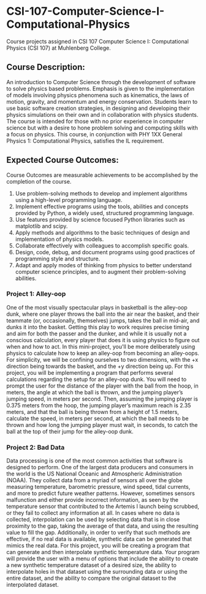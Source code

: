 # CSI-107-Computer-Science-I-Computational-Physics
Course projects assigned in CSI 107 Computer Science I: Computational Physics (CSI 107) at Muhlenberg College.

## Course Description:
An introduction to Computer Science through the development of software to solve physics based problems. Emphasis is given to the implementation of models involving physics phenomena such as kinematics, the laws of motion, gravity, and momentum and energy conservation. Students learn to use basic software creation strategies, in designing and developing their physics simulations on their own and in collaboration with physics students. The course is intended for those with no prior experience in computer science but with a desire to hone problem solving and computing skills with a focus on physics. This course, in conjunction with PHY 1XX General Physics 1: Computational Physics, satisfies the IL requirement.

## Expected Course Outcomes: 
Course Outcomes are measurable achievements to be accomplished by the completion of the course. 

1.	Use problem-solving methods to develop and implement algorithms using a high-level programming language.
2.	Implement effective programs using the tools, abilities and concepts provided by Python, a widely used, structured programming language.
3.	Use features provided by science focused Python libraries such as matplotlib and scipy.
4.	Apply methods and algorithms to the basic techniques of design and implementation of physics models.
5.	Collaborate effectively with colleagues to accomplish specific goals.
6.	Design, code, debug, and document programs using good practices of programming style and structure.
7.	Adapt and apply modes of thinking from physics to better understand computer science principles, and to augment their problem-solving abilities.


### Project 1: Alley-oop
One of the most visually spectacular plays in basketball is the alley-oop dunk, where one player throws the ball into the air near the basket, and their teammate (or, occasionally, themselves) jumps, takes the ball in mid-air, and dunks it into the basket. Getting this play to work requires precise timing and aim for both the passer and the dunker, and while it is usually not a conscious calculation, every player that does it is using physics to figure out when and how to act. In this mini-project, you'll be more deliberately using physics to calculate how to keep an alley-oop from becoming an alley-oops. For simplicity, we will be confining ourselves to two dimensions, with the +x direction being towards the basket, and the +y direction being up.
For this project, you will be implementing a program that performs several calculations regarding the setup for an alley-oop dunk. You will need to prompt the user for the distance of the player with the ball from the hoop, in meters, the angle at which the ball is thrown, and the jumping player’s jumping speed, in meters per second. Then, assuming the jumping player is 0.375 meters from the hoop, the jumping player’s maximum reach is 2.35 meters, and that the ball is being thrown from a height of 1.5 meters, calculate the speed, in meters per second, at which the ball needs to be thrown and how long the jumping player must wait, in seconds, to catch the ball at the top of their jump for the alley-oop dunk.

### Project 2: Bad Data
Data processing is one of the most common activities that software is designed to perform. One of the largest data producers and consumers in the world is the US National Oceanic and Atmospheric Administration (NOAA). They collect data from a myriad of sensors all over the globe measuring temperature, barometric pressure, wind speed, tidal currents, and more to predict future weather patterns. However, sometimes sensors malfunction and either provide incorrect information, as seen by the temperature sensor that contributed to the Artemis I launch being scrubbed, or they fail to collect any information at all. In cases where no data is collected, interpolation can be used by selecting data that is in close proximity to the gap, taking the average of that data, and using the resulting value to fill the gap. Additionally, in order to verify that such methods are effective, if no real data is available, synthetic data can be generated that mimics the real data.
For this project, you will be creating a program that can generate and then interpolate synthetic temperature data. Your program will provide the user with a menu of options that include the ability to create a new synthetic temperature dataset of a desired size, the ability to interpolate holes in that dataset using the surrounding data or using the entire dataset, and the ability to compare the original dataset to the interpolated dataset.
